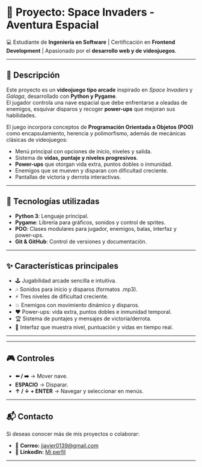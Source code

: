 # 🚀 Proyecto: Space Invaders - Aventura Espacial  

💻 Estudiante de **Ingeniería en Software** | Certificación en **Frontend Development** | Apasionado por el **desarrollo web y de videojuegos**.  

---

## 📖 Descripción  
Este proyecto es un **videojuego tipo arcade** inspirado en *Space Invaders* y *Galaga*, desarrollado con **Python y Pygame**.  
El jugador controla una nave espacial que debe enfrentarse a oleadas de enemigos, esquivar disparos y recoger **power-ups** que mejoran sus habilidades.  

El juego incorpora conceptos de **Programación Orientada a Objetos (POO)** como encapsulamiento, herencia y polimorfismo, además de mecánicas clásicas de videojuegos:  
- Menú principal con opciones de inicio, niveles y salida.  
- Sistema de **vidas, puntaje y niveles progresivos**.  
- **Power-ups** que otorgan vida extra, puntos dobles o inmunidad.  
- Enemigos que se mueven y disparan con dificultad creciente.  
- Pantallas de victoria y derrota interactivas.  

---

## 🚀 Tecnologías utilizadas
- **Python 3**: Lenguaje principal.  
- **Pygame**: Librería para gráficos, sonidos y control de sprites.  
- **POO**: Clases modulares para jugador, enemigos, balas, interfaz y power-ups.  
- **Git & GitHub**: Control de versiones y documentación.  

---

## ✨ Características principales
- 🕹️ Jugabilidad arcade sencilla e intuitiva.  
- 🎶 Sonidos para inicio y disparos (formatos .mp3).  
- ⚡ Tres niveles de dificultad creciente.  
- 💥 Enemigos con movimiento dinámico y disparos.  
- ❤️ Power-ups: vida extra, puntos dobles e inmunidad temporal.  
- 🏆 Sistema de puntajes y mensajes de victoria/derrota.  
- 🎨 Interfaz que muestra nivel, puntuación y vidas en tiempo real.  

---

---

## 🎮 Controles
- **⬅️ / ➡️** → Mover nave.  
- **ESPACIO** → Disparar.  
- **↑ / ↓ + ENTER** → Navegar y seleccionar en menús.  

---


## 📬 Contacto
Si deseas conocer más de mis proyectos o colaborar:  
- 📧 **Correo:** jjavier0139@gmail.com 
- 💼 **LinkedIn:** [Mi perfil](https://www.linkedin.com/in/javier-mejorada-frontend/)  

---
